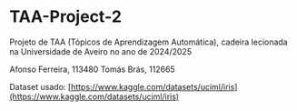 # TAA-Project-2

Projeto de TAA (Tópicos de Aprendizagem Automática), cadeira lecionada na Universidade de Aveiro no ano de 2024/2025

Afonso Ferreira, 113480
Tomás Brás, 112665

Dataset usado: [https://www.kaggle.com/datasets/uciml/iris](https://www.kaggle.com/datasets/uciml/iris)
